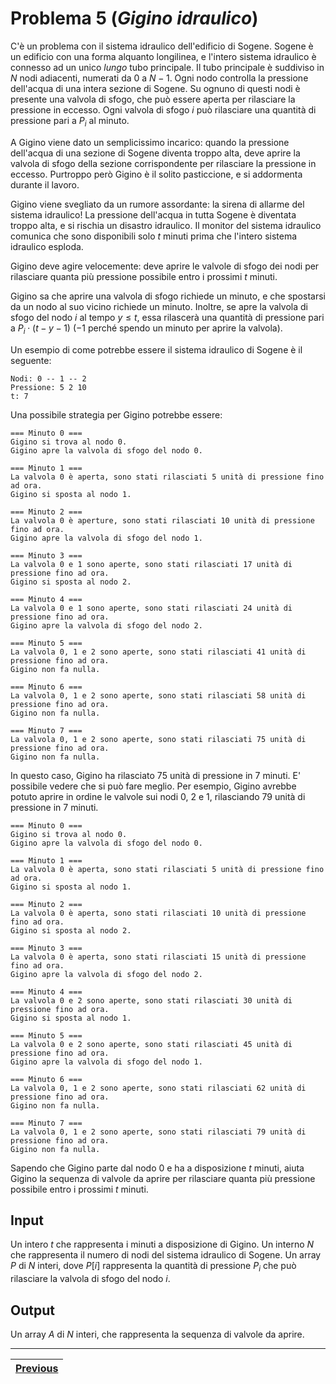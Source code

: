 # Problema 5 (*Gigino idraulico*)
C'è un problema con il sistema idraulico dell'edificio di Sogene.
Sogene è un edificio con una forma alquanto longilinea, e l'intero sistema idraulico è connesso ad un unico *lungo* tubo principale.
Il tubo principale è suddiviso in $N$ nodi adiacenti, numerati da $0$ a $N-1$.
Ogni nodo controlla la pressione dell'acqua di una intera sezione di Sogene.
Su ognuno di questi nodi è presente una valvola di sfogo, che può essere aperta per rilasciare la pressione in eccesso.
Ogni valvola di sfogo $i$ può rilasciare una quantità di pressione pari a $P_i$ al minuto.

A Gigino viene dato un semplicissimo incarico: quando la pressione dell'acqua di una sezione di Sogene diventa troppo alta, deve aprire la valvola di sfogo della sezione corrispondente per rilasciare la pressione in eccesso.
Purtroppo però Gigino è il solito pasticcione, e si addormenta durante il lavoro.

Gigino viene svegliato da un rumore assordante: la sirena di allarme del sistema idraulico!
La pressione dell'acqua in tutta Sogene è diventata troppo alta, e si rischia un disastro idraulico.
Il monitor del sistema idraulico comunica che sono disponibili solo $t$ minuti prima che l'intero sistema idraulico esploda.

Gigino deve agire velocemente: deve aprire le valvole di sfogo dei nodi per rilasciare quanta più pressione possibile entro i prossimi $t$ minuti.

Gigino sa che aprire una valvola di sfogo richiede un minuto, e che spostarsi da un nodo al suo vicino richiede un minuto.
Inoltre, se apre la valvola di sfogo del nodo $i$ al tempo $y \leq t$, essa rilascerà una quantità di pressione pari a $P_i \cdot (t - y - 1)$ ($-1$ perché spendo un minuto per aprire la valvola).

Un esempio di come potrebbe essere il sistema idraulico di Sogene è il seguente:
```
Nodi: 0 -- 1 -- 2
Pressione: 5 2 10
t: 7
```

Una possibile strategia per Gigino potrebbe essere:
```
=== Minuto 0 ===
Gigino si trova al nodo 0.
Gigino apre la valvola di sfogo del nodo 0.

=== Minuto 1 ===
La valvola 0 è aperta, sono stati rilasciati 5 unità di pressione fino ad ora.
Gigino si sposta al nodo 1.

=== Minuto 2 ===
La valvola 0 è aperture, sono stati rilasciati 10 unità di pressione fino ad ora.
Gigino apre la valvola di sfogo del nodo 1.

=== Minuto 3 ===
La valvola 0 e 1 sono aperte, sono stati rilasciati 17 unità di pressione fino ad ora.
Gigino si sposta al nodo 2.

=== Minuto 4 ===
La valvola 0 e 1 sono aperte, sono stati rilasciati 24 unità di pressione fino ad ora.
Gigino apre la valvola di sfogo del nodo 2.

=== Minuto 5 ===
La valvola 0, 1 e 2 sono aperte, sono stati rilasciati 41 unità di pressione fino ad ora.
Gigino non fa nulla.

=== Minuto 6 ===
La valvola 0, 1 e 2 sono aperte, sono stati rilasciati 58 unità di pressione fino ad ora.
Gigino non fa nulla.

=== Minuto 7 ===
La valvola 0, 1 e 2 sono aperte, sono stati rilasciati 75 unità di pressione fino ad ora.
Gigino non fa nulla.
```

In questo caso, Gigino ha rilasciato $75$ unità di pressione in $7$ minuti.
E' possibile vedere che si può fare meglio.
Per esempio, Gigino avrebbe potuto aprire in ordine le valvole sui nodi 0, 2 e 1, rilasciando $79$ unità di pressione in $7$ minuti.

```
=== Minuto 0 ===
Gigino si trova al nodo 0.
Gigino apre la valvola di sfogo del nodo 0.

=== Minuto 1 ===
La valvola 0 è aperta, sono stati rilasciati 5 unità di pressione fino ad ora.
Gigino si sposta al nodo 1.

=== Minuto 2 ===
La valvola 0 è aperta, sono stati rilasciati 10 unità di pressione fino ad ora.
Gigino si sposta al nodo 2.

=== Minuto 3 ===
La valvola 0 è aperta, sono stati rilasciati 15 unità di pressione fino ad ora.
Gigino apre la valvola di sfogo del nodo 2.

=== Minuto 4 ===
La valvola 0 e 2 sono aperte, sono stati rilasciati 30 unità di pressione fino ad ora.
Gigino si sposta al nodo 1.

=== Minuto 5 ===
La valvola 0 e 2 sono aperte, sono stati rilasciati 45 unità di pressione fino ad ora.
Gigino apre la valvola di sfogo del nodo 1.

=== Minuto 6 ===
La valvola 0, 1 e 2 sono aperte, sono stati rilasciati 62 unità di pressione fino ad ora.
Gigino non fa nulla.

=== Minuto 7 ===
La valvola 0, 1 e 2 sono aperte, sono stati rilasciati 79 unità di pressione fino ad ora.
Gigino non fa nulla.
```

Sapendo che Gigino parte dal nodo $0$ e ha a disposizione $t$ minuti, aiuta Gigino la sequenza di valvole da aprire per rilasciare quanta più pressione possibile entro i prossimi $t$ minuti.

## Input
Un intero $t$ che rappresenta i minuti a disposizione di Gigino.
Un interno $N$ che rappresenta il numero di nodi del sistema idraulico di Sogene.
Un array $P$ di $N$ interi, dove $P\left[ i \right]$ rappresenta la quantità di pressione $P_i$ che può rilasciare la valvola di sfogo del nodo $i$.


## Output
Un array $A$ di $N$ interi, che rappresenta la sequenza di valvole da aprire.


--------------------

| [Previous](../4/README.md) |
| ------ |
